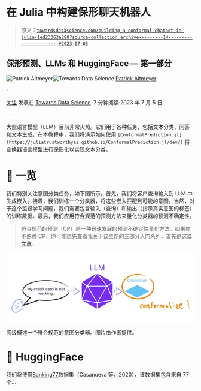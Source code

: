 # 在 Julia 中构建保形聊天机器人

> 原文：[`towardsdatascience.com/building-a-conformal-chatbot-in-julia-1ed23363a280?source=collection_archive---------14-----------------------#2023-07-05`](https://towardsdatascience.com/building-a-conformal-chatbot-in-julia-1ed23363a280?source=collection_archive---------14-----------------------#2023-07-05)

## 保形预测、LLMs 和 HuggingFace — 第一部分

[](https://medium.com/@patrick.altmeyer?source=post_page-----1ed23363a280--------------------------------)![Patrick Altmeyer](https://medium.com/@patrick.altmeyer?source=post_page-----1ed23363a280--------------------------------)[](https://towardsdatascience.com/?source=post_page-----1ed23363a280--------------------------------)![Towards Data Science](https://towardsdatascience.com/?source=post_page-----1ed23363a280--------------------------------) [Patrick Altmeyer](https://medium.com/@patrick.altmeyer?source=post_page-----1ed23363a280--------------------------------)

·

[关注](https://medium.com/m/signin?actionUrl=https%3A%2F%2Fmedium.com%2F_%2Fsubscribe%2Fuser%2F916e26fa956e&operation=register&redirect=https%3A%2F%2Ftowardsdatascience.com%2Fbuilding-a-conformal-chatbot-in-julia-1ed23363a280&user=Patrick+Altmeyer&userId=916e26fa956e&source=post_page-916e26fa956e----1ed23363a280---------------------post_header-----------) 发表在 [Towards Data Science](https://towardsdatascience.com/?source=post_page-----1ed23363a280--------------------------------) ·7 分钟阅读·2023 年 7 月 5 日[](https://medium.com/m/signin?actionUrl=https%3A%2F%2Fmedium.com%2F_%2Fvote%2Ftowards-data-science%2F1ed23363a280&operation=register&redirect=https%3A%2F%2Ftowardsdatascience.com%2Fbuilding-a-conformal-chatbot-in-julia-1ed23363a280&user=Patrick+Altmeyer&userId=916e26fa956e&source=-----1ed23363a280---------------------clap_footer-----------)

--

[](https://medium.com/m/signin?actionUrl=https%3A%2F%2Fmedium.com%2F_%2Fbookmark%2Fp%2F1ed23363a280&operation=register&redirect=https%3A%2F%2Ftowardsdatascience.com%2Fbuilding-a-conformal-chatbot-in-julia-1ed23363a280&source=-----1ed23363a280---------------------bookmark_footer-----------)

大型语言模型（LLM）目前非常火热。它们用于各种任务，包括文本分类、问答和文本生成。在本教程中，我们将演示如何使用 `[ConformalPrediction.jl](https://juliatrustworthyai.github.io/ConformalPrediction.jl/dev/)` 将变换器语言模型进行保形化以实现文本分类。

# 👀 一览

我们特别关注意图分类任务，如下图所示。首先，我们将客户查询输入到 LLM 中生成嵌入。接着，我们训练一个分类器，将这些嵌入匹配到可能的意图。当然，对于这个监督学习问题，我们需要包含输入（查询）和输出（指示真实意图的标签）的训练数据。最后，我们应用符合规范的预测方法来量化分类器的预测不确定性。

> 符合规范的预测（CP）是一种迅速发展的预测不确定性量化方法。如果你不熟悉 CP，你可能想先查看我关于该主题的三部分入门系列，首先是这篇[文章](https://medium.com/towards-data-science/conformal-prediction-in-julia-351b81309e30)。

![](img/2bdcbc51d0e1128fa62d46fefe8a4188.png)

高级概述一个符合规范的意图分类器。图片由作者提供。

# 🤗 HuggingFace

我们将使用[Banking77](https://arxiv.org/abs/2003.04807)数据集（Casanueva 等，2020），该数据集包含来自 77 个...
